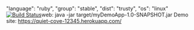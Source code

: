   "language": "ruby",
  "group": "stable",
  "dist": "trusty",
  "os": "linux"
[![Build Status](https://travis-ci.org/berkayataeli/myDemoApp.svg?branch=master)](https://travis-ci.org/berkayataeli/myDemoApp)web: java -jar target/myDemoApp-1.0-SNAPSHOT.jar
Demo site: https://quiet-cove-12345.herokuapp.com/
